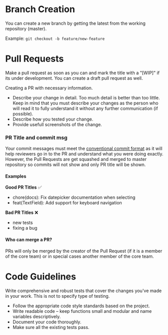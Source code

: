 # Branch Creation

You can create a new branch by getting the latest from the working repository (master).

Example:
`git checkout -b feature/new-feature`

# Pull Requests

Make a pull request as soon as you can and mark the title with a "[WIP]" if its under development. You can create a draft pull request as well.

Creating a PR with necessary information.

- Describe your change in detail. Too much detail is better than too little. Keep in mind that you must describe your changes as the person who will read it to fully understand it without any further communication (if possible).
- Describe how you tested your change.
- Provide usefull screenshots of the change.

### PR Title and commit msg

Your commit messages must meet the [conventional commit format](https://conventionalcommits.org/) as it will help reviewers go in to the PR and understand what you were doing exactly.
However, the Pull Requests are get squashed and merged to master repository so commits will not show and only PR title will be shown.

#### Examples

**Good PR Titles** ✅<br/>

- chore(docs): Fix datepicker documentation when selecting
- feat(TextField): Add support for keyboard navigation

**Bad PR Titles** ❌<br/>

- new tests
- fixing a bug

#### Who can merge a PR?

PRs will only be merged by the creator of the Pull Request (if it is a member of the core team) or in special cases another member of the core team.

# Code Guidelines

Write comprehensive and robust tests that cover the changes you've made in your work. This is not to specify type of testing.

- Follow the appropriate code style standards based on the project.
- Write readable code – keep functions small and modular and name variables descriptively.
- Document your code thoroughly.
- Make sure all the existing tests pass.
